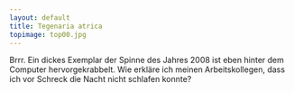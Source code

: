 ```yaml
---
layout: default
title: Tegenaria atrica
topimage: top00.jpg
---
```


Brrr. Ein dickes Exemplar der Spinne des Jahres 2008 ist eben hinter dem Computer hervorgekrabbelt. Wie erkläre ich meinen Arbeitskollegen, dass ich vor Schreck die Nacht nicht schlafen konnte?
